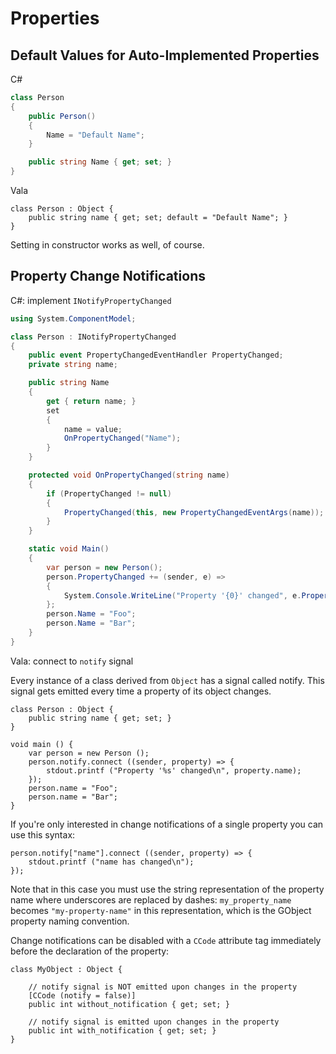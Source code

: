 # Properties

## Default Values for Auto-Implemented Properties

C#

```csharp
class Person
{
    public Person()
    {
        Name = "Default Name";
    }

    public string Name { get; set; }
}
```

Vala

```vala
class Person : Object {
    public string name { get; set; default = "Default Name"; }
}
```

Setting in constructor works as well, of course.

## Property Change Notifications

C#: implement `INotifyPropertyChanged`

```csharp
using System.ComponentModel;

class Person : INotifyPropertyChanged
{
    public event PropertyChangedEventHandler PropertyChanged;
    private string name;

    public string Name
    {
        get { return name; }
        set
        {
            name = value;
            OnPropertyChanged("Name");
        }
    }

    protected void OnPropertyChanged(string name)
    {
        if (PropertyChanged != null)
        {
            PropertyChanged(this, new PropertyChangedEventArgs(name));
        }
    }

    static void Main()
    {
        var person = new Person();
        person.PropertyChanged += (sender, e) =>
        {
            System.Console.WriteLine("Property '{0}' changed", e.PropertyName);
        };
        person.Name = "Foo";
        person.Name = "Bar";
    }
}
```

Vala: connect to `notify` signal

Every instance of a class derived from `Object` has a signal called
notify. This signal gets emitted every time a property of its object
changes.

```vala
class Person : Object {
    public string name { get; set; }
}

void main () {
    var person = new Person ();
    person.notify.connect ((sender, property) => {
        stdout.printf ("Property '%s' changed\n", property.name);
    });
    person.name = "Foo";
    person.name = "Bar";
}
```

If you're only interested in change notifications of a single property
you can use this syntax:

```vala
person.notify["name"].connect ((sender, property) => {
    stdout.printf ("name has changed\n");
});
```

Note that in this case you must use the string representation of the
property name where underscores are replaced by dashes:
`my_property_name` becomes `"my-property-name"` in this representation,
which is the GObject property naming convention.

Change notifications can be disabled with a `CCode` attribute tag
immediately before the declaration of the property:

```vala
class MyObject : Object {

    // notify signal is NOT emitted upon changes in the property
    [CCode (notify = false)]
    public int without_notification { get; set; }

    // notify signal is emitted upon changes in the property
    public int with_notification { get; set; }
}
```
